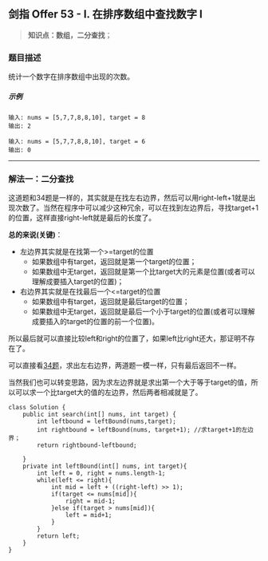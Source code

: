 ## 剑指 Offer 53 - I. 在排序数组中查找数字 I

> **知识点：数组，二分查找**；
### 题目描述

统计一个数字在排序数组中出现的次数。

##### 示例

```
输入: nums = [5,7,7,8,8,10], target = 8
输出: 2

输入: nums = [5,7,7,8,8,10], target = 6
输出: 0
```
---

### 解法一：二分查找

这道题和34题是一样的，其实就是在找左右边界，然后可以用right-left+1就是出现次数了。当然在程序中可以减少这种冗余，可以在找到左边界后，寻找target+1的位置，这样直接right-left就是最后的长度了。

**总的来说(关键)**：
- 左边界其实就是在找第一个>=target的位置  
   - 如果数组中有target，返回就是第一个target的位置；
   - 如果数组中无target，返回就是第一个比target大的元素是位置(或者可以理解成要插入target的位置)；
- 右边界其实就是在找最后一个<=target的位置
   - 如果数组中有target，返回就是最后target的位置；
   - 如果数组中无target，返回就是最后一个小于target的位置(或者可以理解成要插入的target的位置的前一个位置)。

所以最后就可以直接比较left和right的位置了，如果left比right还大，那证明不存在了。

可以直接看[34题](https://www.cnblogs.com/Curryxin/p/15101136.html)，求出左右边界，两道题一模一样，只有最后返回不一样。    

当然我们也可以转变思路，因为求左边界就是求出第一个大于等于target的值，所以可以求一个比target大的值的左边界，然后两者相减就是了。
```
class Solution {
    public int search(int[] nums, int target) {
        int leftbound = leftBound(nums,target);
        int rightbound = leftBound(nums, target+1); //求target+1的左边界；
        return rightbound-leftbound;
        
    }
    private int leftBound(int[] nums, int target){
        int left = 0, right = nums.length-1;
        while(left <= right){
            int mid = left + ((right-left) >> 1);
            if(target <= nums[mid]){
                right = mid-1;
            }else if(target > nums[mid]){
                left = mid+1;
            }
        }
        return left; 
    }
}
```


